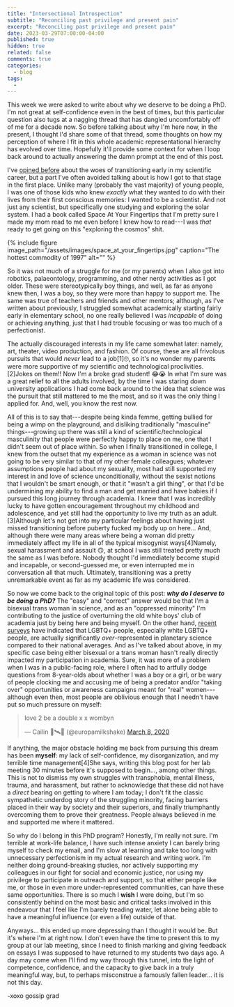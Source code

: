 ```yaml
---
title: "Intersectional Introspection"
subtitle: "Reconciling past privilege and present pain"
excerpt: "Reconciling past privilege and present pain"
date: 2023-03-29T07:00:00-04:00
published: true
hidden: true
related: false
comments: true
categories:
  - blog
tags:
  - 
---
```


This week we were asked to write about why we deserve to be doing a PhD. I'm not great at self-confidence even in the best of times, but this particular question also tugs at a nagging thread that has dangled uncomfortably off of me for a decade now. So before talking about why I'm here now, in the present, I thought I'd share some of that thread, some thoughts on how my perception of where I fit in this whole academic representational hierarchy has evolved over time. Hopefully it'll provide some context for when I loop back around to actually answering the damn prompt at the end of this post.

I've [opined before](https://www.storycollider.org/stories/2018/8/24/science-saved-my-life-stories-about-life-saving-passion) about the woes of transitioning early in my scientific career, but a part I've often avoided talking about is how I got to that stage in the first place. Unlike many (probably the vast majority) of young people, I was one of those kids who knew _exactly_ what they wanted to do with their lives from their first conscious memories: I wanted to be a scientist. And not just any scientist, but specifically one studying and exploring the solar system. I had a book called Space At Your Fingertips that I'm pretty sure I made my mom read to me even before I knew how to read---I was _that_ ready to get going on this "exploring the cosmos" shit.

{% include figure image_path="/assets/images/space_at_your_fingertips.jpg" caption="The hottest commodity of 1997" alt="" %}

So it was not much of a struggle for me (or my parents) when I also got into robotics, palaeontology, programming, and other nerdy activities as I got older. These were stereotypically boy things, and well, as far as anyone knew then, I was a boy, so they were more than happy to support me. The same was true of teachers and friends and other mentors; although, as I've written about previously, I struggled somewhat academically starting fairly early in elementary school, no one really believed I was _incapable_ of doing or achieving anything, just that I had trouble focusing or was too much of a perfectionist.

The actually discouraged interests in my life came somewhat later: namely, art, theater, video production, and fashion. Of course, these are all frivolous pursuits that would _never_ lead to a job<span class="ref"><span class="refnum">[1]</span><span class="refbody">🙄</span></span>, so it's no wonder my parents were more supportive of my scientific and technological proclivities.<span class="ref"><span class="refnum">[2]</span><span class="refbody">Jokes on them!! Now I'm a broke grad student! 😂😭</span></span> In what I'm sure was a great relief to all the adults involved, by the time I was staring down university applications I had come back around to the idea that science was the pursuit that still mattered to me the most, and so it was the only thing I applied for. And, well, you know the rest now.

All of this is to say that---despite being kinda femme, getting bullied for being a wimp on the playground, and disliking traditionally "masculine" things---growing up there was still a kind of scientific/technological masculinity that people were perfectly happy to place on me, one that I didn't seem out of place within. So when I finally transitioned in college, I knew from the outset that my experience as a woman in science was not going to be very similar to that of my other female colleagues; whatever assumptions people had about my sexuality, most had still supported my interest in and love of science unconditionally, without the sexist notions that I wouldn't be smart enough, or that it "wasn't a girl thing", or that I'd be undermining my ability to find a man and get married and have babies if I pursued this long journey through academia. I knew that I was incredibly lucky to have gotten encouragement throughout my childhood and adolescence, and yet still had the opportunity to live my truth as an adult.<span class="ref"><span class="refnum">[3]</span><span class="refbody">Although let's not get into my particular feelings about having just missed transitioning before puberty fucked my body up on here...</span></span> And, although there were many areas where being a woman did pretty immediately affect my life in all of the typical misogynist ways<span class="ref"><span class="refnum">[4]</span><span class="refbody">Namely, sexual harassment and assault 🙃</span></span>, at school I was still treated pretty much the same as I was before. Nobody thought I'd immediately become stupid and incapable, or second-guessed me, or even interrupted me in conversation all that much. Ultimately, transitioning was a pretty unremarkable event as far as my academic life was considered.

So now we come back to the original topic of this post: _**why do I deserve to be doing a PhD?**_ The "easy" and "correct" answer would be that I'm a bisexual trans woman in science, and as an "oppressed minority" I'm contributing to the justice of overturning the old white boys' club of academia just by being here and being myself. On the other hand, [recent](https://www.hou.usra.edu/meetings/lpsc2021/pdf/2094.pdf) [surveys](https://repository.hou.usra.edu/bitstream/handle/20.500.11753/1693/LPI-002543.pdf) have indicated that LGBTQ+ people, especially white LGBTQ+ people, are actually significantly _over_-represented in planetary science compared to their national averages. And as I've talked about above, in my specific case being either bisexual or a trans woman hasn't really directly impacted my participation in academia. Sure, it was more of a problem when I was in a public-facing role, where I often had to artfully dodge questions from 8-year-olds about whether I was a boy or a girl, or be wary of people clocking me and accusing me of being a predator and/or "taking over" opportunities or awareness campaigns meant for "real" women---although even then, most people are oblivious enough that I needn't have put so much pressure on myself:

<blockquote class="twitter-tweet"><p lang="en" dir="ltr">love 2 be a double x x wombyn</p>&mdash; Cailin 🌸🛰🌙 (@europamilkshake) <a href="https://twitter.com/europamilkshake/status/1236773076836245505?ref_src=twsrc%5Etfw">March 8, 2020</a></blockquote> <script async src="https://platform.twitter.com/widgets.js" charset="utf-8"></script>

If anything, the major obstacle holding me back from pursuing this dream has been **myself**: my lack of self-confidence, my disorganization, and my terrible time management<span class="ref"><span class="refnum">[4]</span><span class="refbody">She says, writing this blog post for her lab meeting 30 minutes before it's supposed to begin...</span></span>, among other things. This is not to dismiss my own struggles with transphobia, mental illness, trauma, and harassment, but rather to acknowledge that these did not have a _direct_ bearing on getting to where I am today; I don't fit the classic sympathetic underdog story of the struggling minority, facing barriers placed in their way by society and their superiors, and finally triumphantly overcoming them to prove their greatness. People always believed in me and supported me where it mattered.

So why do I belong in this PhD program? Honestly, I'm really not sure. I'm terrible at work-life balance, I have such intense anxiety I can barely bring myself to check my email, and I'm slow at learning and take too long with unnecessary perfectionism in my actual research and writing work. I'm neither doing ground-breaking studies, nor actively supporting my colleagues in our fight for social and economic justice, nor using my privilege to participate in outreach and support, so that either people like me, or those in even more under-represented communities, can have these same opportunities. There is so much I **wish** I were doing, but I'm so consistently behind on the most basic and critical tasks involved in this endeavour that I feel like I'm barely treading water, let alone being able to have a meaningful influence (or even a life) outside of that.

Anyways... this ended up more depressing than I thought it would be. But it's where I'm at right now. I don't even have the time to present this to my group at our lab meeting, since I need to finish marking and giving feedback on essays I was supposed to have returned to my students two days ago. A day may come when I'll find my way through this tunnel, into the light of competence, confidence, and the capacity to give back in a truly meaningful way, but, to perhaps misconstrue a famously fallen leader... it is not this day.

-xoxo gossip grad

